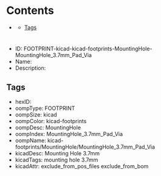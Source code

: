 



Contents
========

* [](#)
	* [Tags](#tags)

# 

- ID: FOOTPRINT-kicad-kicad-footprints-MountingHole-MountingHole_3.7mm_Pad_Via
- Name: 
- Description: 

## Tags

- hexID: 
- oompType: FOOTPRINT
- oompSize: kicad
- oompColor: kicad-footprints
- oompDesc: MountingHole
- oompIndex: MountingHole_3.7mm_Pad_Via
- oompName: kicad-footprints/MountingHole/MountingHole_3.7mm_Pad_Via
- kicadDesc: Mounting Hole 3.7mm
- kicadTags: mounting hole 3.7mm
- kicadAttr: exclude_from_pos_files exclude_from_bom
